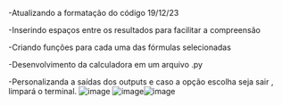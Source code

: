 -Atualizando a formatação do código 19/12/23

-Inserindo espaços entre os resultados para facilitar a compreensão

-Criando funções para cada uma das fórmulas selecionadas

-Desenvolvimento da calculadora em um arquivo .py

-Personalizanda a saídas dos outputs e caso a opção escolha seja sair , limpará o terminal.
![image](https://github.com/nicolaskra/juros_simples/assets/144272226/b4167c08-bc54-4083-8f27-6875684080bb) ![image](https://github.com/nicolaskra/juros_simples/assets/144272226/2c906268-2ddb-46ea-94f5-52c50a3eddb4)![image](https://github.com/nicolaskra/juros_simples/assets/144272226/f8c67ab4-542f-4b9b-8622-9777bbeb4276)




